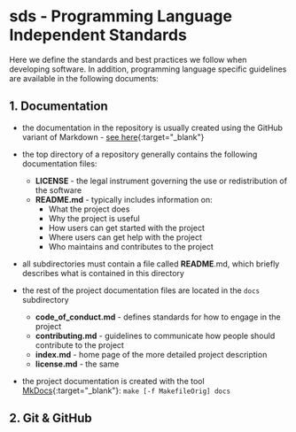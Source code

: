# sds - Programming Language Independent Standards

Here we define the standards and best practices we follow when developing software.
In addition, programming language specific guidelines are available in the following documents:

## 1. Documentation

- the documentation in the repository is usually created using the GitHub variant of Markdown - [see here](https://docs.github.com/en/get-started/writing-on-github/getting-started-with-writing-and-formatting-on-github/basic-writing-and-formatting-syntax){:target="_blank"}

- the top directory of a repository generally contains the following documentation files:
  - **LICENSE** - the legal instrument governing the use or redistribution of the software
  - **README.md** - typically includes information on:
    - What the project does
    - Why the project is useful
    - How users can get started with the project
    - Where users can get help with the project
    - Who maintains and contributes to the project

- all subdirectories must contain a file called **README**.md, which briefly describes what is contained in this directory
 
- the rest of the project documentation files are located in the `docs` subdirectory
  - **code_of_conduct.md** - defines standards for how to engage in the project
  - **contributing.md** - guidelines to communicate how people should contribute to the project
  - **index.md** - home page of the more detailed project description
  - **license.md** - the same 
 
- the project documentation is created with the tool [MkDocs](https://www.mkdocs.org){:target="_blank"}:  `make [-f MakefileOrig] docs`

## 2. Git & GitHub

